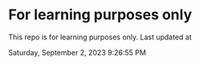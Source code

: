 # For learning purposes only
This repo is for learning purposes only.
Last updated at

Saturday, September 2, 2023 9:26:55 PM

